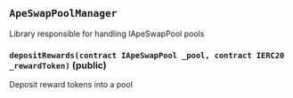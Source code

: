 ## `ApeSwapPoolManager`

Library responsible for handling IApeSwapPool pools




### `depositRewards(contract IApeSwapPool _pool, contract IERC20 _rewardToken)` (public)

Deposit reward tokens into a pool







